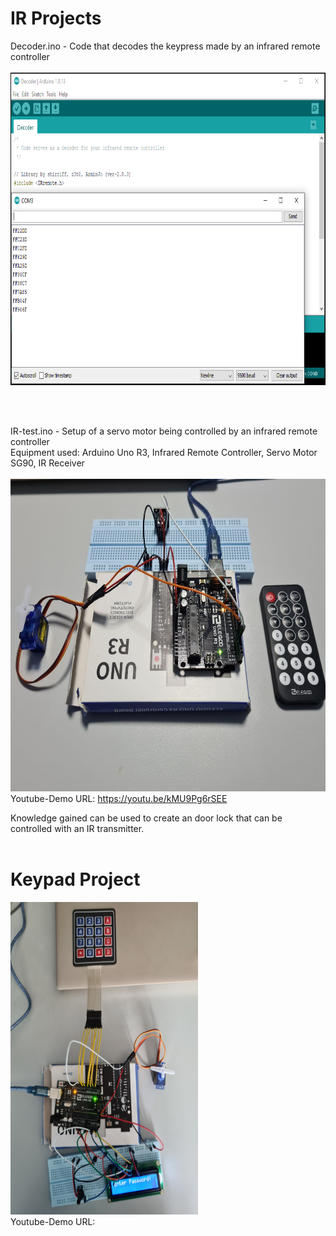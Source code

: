 # IR Projects

Decoder.ino - Code that decodes the keypress made by an infrared remote controller <br/> <br/>
<img src="https://github.com/LawZHRobin/Projects/raw/master/Arduino/Images/Decode.PNG" width="750" height="500"><br/>

<br/>
<br/>

IR-test.ino - Setup of a servo motor being controlled by an infrared remote controller <br/>
Equipment used: Arduino Uno R3, Infrared Remote Controller, Servo Motor SG90, IR Receiver <br/> <br/>
<img src="https://github.com/LawZHRobin/Projects/raw/master/Arduino/Images/IR-setup.jpg" width="750" height="500"> <br/>
Youtube-Demo URL: https://youtu.be/kMU9Pg6rSEE <br/>

Knowledge gained can be used to create an door lock that can be controlled with an IR transmitter. <br/><br/>

# Keypad Project
<img src="https://github.com/LawZHRobin/Projects/raw/master/Arduino/Images/Keypad-Servo.jpg" width="300" height="500"> <br/>
Youtube-Demo URL:  <br/>
